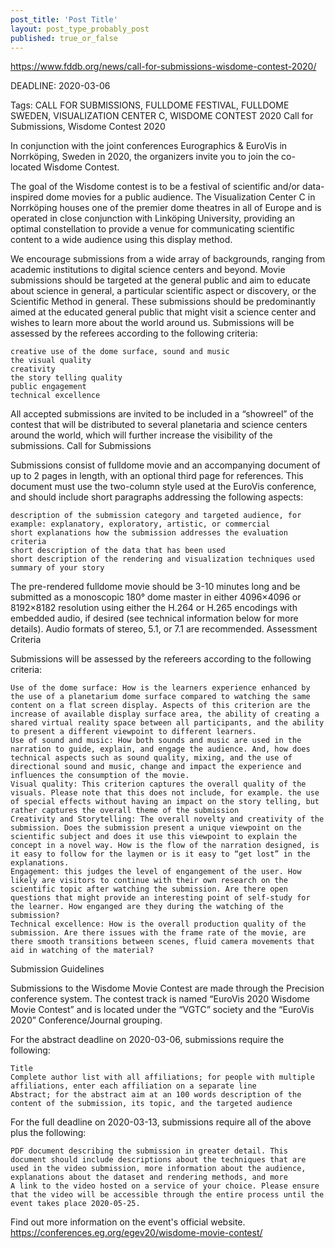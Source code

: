 ```yaml
---
post_title: 'Post Title'
layout: post_type_probably_post
published: true_or_false
---
```

https://www.fddb.org/news/call-for-submissions-wisdome-contest-2020/

DEADLINE: 2020-03-06

 Tags: CALL FOR SUBMISSIONS, FULLDOME FESTIVAL, FULLDOME SWEDEN, VISUALIZATION CENTER C, WISDOME CONTEST 2020
Call for Submissions, Wisdome Contest 2020

In conjunction with the joint conferences Eurographics & EuroVis in Norrköping, Sweden in 2020, the organizers invite you to join the co-located Wisdome Contest.

The goal of the Wisdome contest is to be a festival of scientific and/or data-inspired dome movies for a public audience. The Visualization Center C in Norrköping houses one of the premier dome theatres in all of Europe and is operated in close conjunction with Linköping University, providing an optimal constellation to provide a venue for communicating scientific content to a wide audience using this display method.

We encourage submissions from a wide array of backgrounds, ranging from academic institutions to digital science centers and beyond. Movie submissions should be targeted at the general public and aim to educate about science in general, a particular scientific aspect or discovery, or the Scientific Method in general. These submissions should be predominantly aimed at the educated general public that might visit a science center and wishes to learn more about the world around us. Submissions will be assessed by the referees according to the following criteria:

    creative use of the dome surface, sound and music
    the visual quality
    creativity
    the story telling quality
    public engagement
    technical excellence

All accepted submissions are invited to be included in a “showreel” of the contest that will be distributed to several planetaria and science centers around the world, which will further increase the visibility of the submissions.
Call for Submissions

Submissions consist of fulldome movie and an accompanying document of up to 2 pages in length, with an optional third page for references. This document must use the two-column style used at the EuroVis conference, and should include short paragraphs addressing the following aspects:

    description of the submission category and targeted audience, for example: explanatory, exploratory, artistic, or commercial
    short explanations how the submission addresses the evaluation criteria
    short description of the data that has been used
    short description of the rendering and visualization techniques used
    summary of your story

The pre-rendered fulldome movie should be 3-10 minutes long and be submitted as a monoscopic 180° dome master in either 4096×4096 or 8192×8182 resolution using either the H.264 or H.265 encodings with embedded audio, if desired (see technical information below for more details). Audio formats of stereo, 5.1, or 7.1 are recommended.
Assessment Criteria

Submissions will be assessed by the refereers according to the following criteria:

    Use of the dome surface: How is the learners experience enhanced by the use of a planetarium dome surface compared to watching the same content on a flat screen display. Aspects of this criterion are the increase of available display surface area, the ability of creating a shared virtual reality space between all participants, and the ability to present a different viewpoint to different learners.
    Use of sound and music: How both sounds and music are used in the narration to guide, explain, and engage the audience. And, how does technical aspects such as sound quality, mixing, and the use of directional sound and music, change and impact the experience and influences the consumption of the movie.
    Visual quality: This criterion captures the overall quality of the visuals. Please note that this does not include, for example. the use of special effects without having an impact on the story telling, but rather captures the overall theme of the submission
    Creativity and Storytelling: The overall novelty and creativity of the submission. Does the submission present a unique viewpoint on the scientific subject and does it use this viewpoint to explain the concept in a novel way. How is the flow of the narration designed, is it easy to follow for the laymen or is it easy to “get lost” in the explanations.
    Engagement: this judges the level of engangement of the user. How likely are visitors to continue with their own research on the scientific topic after watching the submission. Are there open questions that might provide an interesting point of self-study for the learner. How enganged are they during the watching of the submission?
    Technical excellence: How is the overall production quality of the submission. Are there issues with the frame rate of the movie, are there smooth transitions between scenes, fluid camera movements that aid in watching of the material?

Submission Guidelines

Submissions to the Wisdome Movie Contest are made through the Precision conference system. The contest track is named “EuroVis 2020 Wisdome Movie Contest” and is located under the “VGTC” society and the “EuroVis 2020” Conference/Journal grouping.

For the abstract deadline on 2020-03-06, submissions require the following:

    Title
    Complete author list with all affiliations; for people with multiple affiliations, enter each affiliation on a separate line
    Abstract; for the abstract aim at an 100 words description of the content of the submission, its topic, and the targeted audience

For the full deadline on 2020-03-13, submissions require all of the above plus the following:

    PDF document describing the submission in greater detail. This document should include descriptions about the techniques that are used in the video submission, more information about the audience, explanations about the dataset and rendering methods, and more
    A link to the video hosted on a service of your choice. Please ensure that the video will be accessible through the entire process until the event takes place 2020-05-25.

Find out more information on the event's official website.
https://conferences.eg.org/egev20/wisdome-movie-contest/

